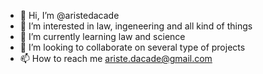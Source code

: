- 👋 Hi, I’m @aristedacade
- 👀 I’m interested in law, ingeneering and all kind of things
- 🌱 I’m currently learning law and science
- 💞️ I’m looking to collaborate on several type of projects
- 📫 How to reach me ariste.dacade@gmail.com 

<!---
aristedacade/aristedacade is a ✨ special ✨ repository because its `README.md` (this file) appears on your GitHub profile.
You can click the Preview link to take a look at your changes.
--->
